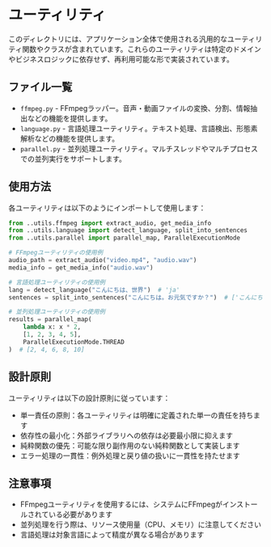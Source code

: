 # ユーティリティ

このディレクトリには、アプリケーション全体で使用される汎用的なユーティリティ関数やクラスが含まれています。これらのユーティリティは特定のドメインやビジネスロジックに依存せず、再利用可能な形で実装されています。

## ファイル一覧

- `ffmpeg.py` - FFmpegラッパー。音声・動画ファイルの変換、分割、情報抽出などの機能を提供します。
- `language.py` - 言語処理ユーティリティ。テキスト処理、言語検出、形態素解析などの機能を提供します。
- `parallel.py` - 並列処理ユーティリティ。マルチスレッドやマルチプロセスでの並列実行をサポートします。

## 使用方法

各ユーティリティは以下のようにインポートして使用します：

```python
from ..utils.ffmpeg import extract_audio, get_media_info
from ..utils.language import detect_language, split_into_sentences
from ..utils.parallel import parallel_map, ParallelExecutionMode

# FFmpegユーティリティの使用例
audio_path = extract_audio("video.mp4", "audio.wav")
media_info = get_media_info("audio.wav")

# 言語処理ユーティリティの使用例
lang = detect_language("こんにちは、世界")  # 'ja'
sentences = split_into_sentences("こんにちは。お元気ですか？")  # ['こんにちは。', 'お元気ですか？']

# 並列処理ユーティリティの使用例
results = parallel_map(
    lambda x: x * 2,
    [1, 2, 3, 4, 5],
    ParallelExecutionMode.THREAD
)  # [2, 4, 6, 8, 10]
```

## 設計原則

ユーティリティは以下の設計原則に従っています：

- 単一責任の原則：各ユーティリティは明確に定義された単一の責任を持ちます
- 依存性の最小化：外部ライブラリへの依存は必要最小限に抑えます
- 純粋関数の優先：可能な限り副作用のない純粋関数として実装します
- エラー処理の一貫性：例外処理と戻り値の扱いに一貫性を持たせます

## 注意事項

- FFmpegユーティリティを使用するには、システムにFFmpegがインストールされている必要があります
- 並列処理を行う際は、リソース使用量（CPU、メモリ）に注意してください
- 言語処理は対象言語によって精度が異なる場合があります